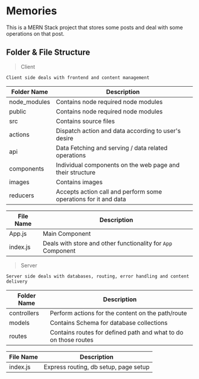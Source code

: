 # Memories

This is a MERN Stack project that stores some posts and deal with some operations on that post.

## Folder & File Structure

> Client

`Client side deals with frontend and content management`

| Folder Name  | Description                                                     |
| ------------ | --------------------------------------------------------------- |
| node_modules | Contains node required node modules                             |
| public       | Contains node required node modules                             |
| src          | Contains source files                                           |
| actions      | Dispatch action and data according to user's desire             |
| api          | Data Fetching and serving / data related operations             |
| components   | Individual components on the web page and their structure       |
| images       | Contains images                                                 |
| reducers     | Accepts action call and perform some operations for it and data |

| File Name | Description                                                  |
| --------- | ------------------------------------------------------------ |
| App.js    | Main Component                                               |
| index.js  | Deals with store and other functionality for `App` Component |

> Server

`Server side deals with databases, routing, error handling and content delivery`

| Folder Name | Description                                                     |
| ----------- | --------------------------------------------------------------- |
| controllers | Perform actions for the content on the path/route               |
| models      | Contains Schema for database collections                        |
| routes      | Contains routes for defined path and what to do on those routes |

| File Name | Description                           |
| --------- | ------------------------------------- |
| index.js  | Express routing, db setup, page setup |
